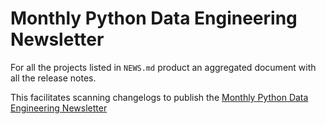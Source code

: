 # Monthly Python Data Engineering Newsletter

For all the projects listed in `NEWS.md` product an aggregated document
with all the release notes. 

This facilitates scanning changelogs to publish the 
[Monthly Python Data Engineering Newsletter](https://alessandromolina.substack.com)
